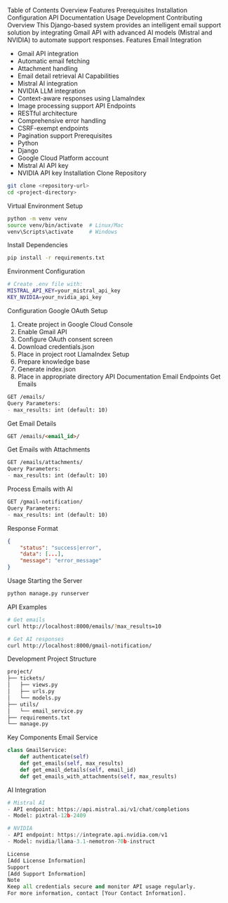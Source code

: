 Table of Contents
Overview
Features
Prerequisites
Installation
Configuration
API Documentation
Usage
Development
Contributing
Overview
This Django-based system provides an intelligent email support solution by integrating Gmail API with advanced AI models (Mistral and NVIDIA) to automate support responses.
Features
Email Integration
- Gmail API integration
- Automatic email fetching
- Attachment handling
- Email detail retrieval
AI Capabilities
- Mistral AI integration
- NVIDIA LLM integration
- Context-aware responses using LlamaIndex
- Image processing support
API Endpoints
- RESTful architecture
- Comprehensive error handling
- CSRF-exempt endpoints
- Pagination support
Prerequisites
- Python
- Django
- Google Cloud Platform account
- Mistral AI API key
- NVIDIA API key
Installation
Clone Repository
```bash
git clone <repository-url>
cd <project-directory>
```
Virtual Environment Setup
```bash
python -m venv venv
source venv/bin/activate  # Linux/Mac
venv\Scripts\activate     # Windows
```
Install Dependencies
```bash
pip install -r requirements.txt
```
Environment Configuration
```bash
# Create .env file with:
MISTRAL_API_KEY=your_mistral_api_key
KEY_NVIDIA=your_nvidia_api_key
```
Configuration
Google OAuth Setup
1. Create project in Google Cloud Console
2. Enable Gmail API
3. Configure OAuth consent screen
4. Download credentials.json
5. Place in project root
LlamaIndex Setup
1. Prepare knowledge base
2. Generate index.json
3. Place in appropriate directory
API Documentation
Email Endpoints
Get Emails
```markdown
GET /emails/
Query Parameters:
- max_results: int (default: 10)
```
Get Email Details
```markdown
GET /emails/<email_id>/
```
Get Emails with Attachments
```markdown
GET /emails/attachments/
Query Parameters:
- max_results: int (default: 10)
```
Process Emails with AI
```markdown
GET /gmail-notification/
Query Parameters:
- max_results: int (default: 10)
```
Response Format
```json
{
    "status": "success|error",
    "data": [...],
    "message": "error_message"
}
```
Usage
Starting the Server
```bash
python manage.py runserver
```
API Examples
```bash
# Get emails
curl http://localhost:8000/emails/?max_results=10

# Get AI responses
curl http://localhost:8000/gmail-notification/
```
Development
Project Structure
```markdown
project/
├── tickets/
│   ├── views.py
│   ├── urls.py
│   └── models.py
├── utils/
│   └── email_service.py
├── requirements.txt
└── manage.py
```
Key Components
Email Service
```python
class GmailService:
    def authenticate(self)
    def get_emails(self, max_results)
    def get_email_details(self, email_id)
    def get_emails_with_attachments(self, max_results)
```
AI Integration
```python
# Mistral AI
- API endpoint: https://api.mistral.ai/v1/chat/completions
- Model: pixtral-12b-2409

# NVIDIA
- API endpoint: https://integrate.api.nvidia.com/v1
- Model: nvidia/llama-3.1-nemotron-70b-instruct

License
[Add License Information]
Support
[Add Support Information]
Note
Keep all credentials secure and monitor API usage regularly.
For more information, contact [Your Contact Information].
